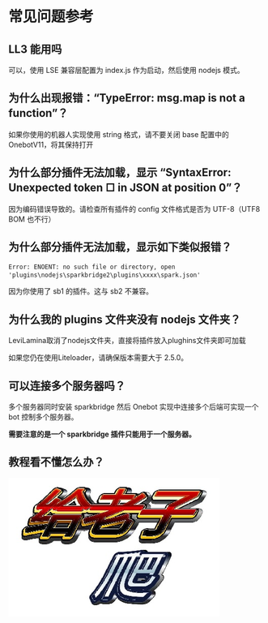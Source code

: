 # 常见问题参考

## LL3 能用吗

可以，使用 LSE 兼容层配置为 index.js 作为启动，然后使用 nodejs 模式。

## 为什么出现报错：“TypeError: msg.map is not a function”？

如果你使用的机器人实现使用 string 格式，请不要关闭 base 配置中的 OnebotV11，将其保持打开

## 为什么部分插件无法加载，显示 “SyntaxError: Unexpected token ﻿□ in JSON at position 0”？

因为编码错误导致的。请检查所有插件的 config 文件格式是否为 UTF-8（UTF8 BOM 也不行）

## 为什么部分插件无法加载，显示如下类似报错？

```
Error: ENOENT: no such file or directory, open 'plugins\nodejs\sparkbridge2\plugins\xxxx\spark.json'
```

因为你使用了 sb1 的插件。这与 sb2 不兼容。

## 为什么我的 plugins 文件夹没有 nodejs 文件夹？

LeviLamina取消了nodejs文件夹，直接将插件放入plughins文件夹即可加载

如果您仍在使用Liteloader，请确保版本需要大于 2.5.0。

## 可以连接多个服务器吗？

多个服务器同时安装 sparkbridge 然后 Onebot 实现中连接多个后端可实现一个 bot 控制多个服务器。

**需要注意的是一个 sparkbridge 插件只能用于一个服务器。**

## 教程看不懂怎么办？

![](/static/pa.png)